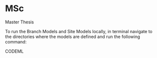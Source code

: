 # MSc
Master Thesis


To run the Branch Models and Site Models locally, in terminal
navigate to the directories where the models are defined and run the following
command:

CODEML
